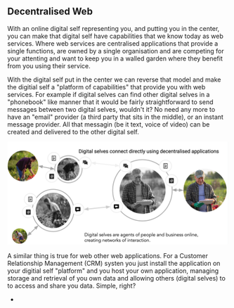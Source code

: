 ## Decentralised Web

With an online digital self representing you, and putting you in the center, you can make that digital self have capabilities that we know today as web services.  Where web services are centralised applications that provide a single functions, are owned by a single organisation and are competing for your attenting and want to keep you in a walled garden where they benefit from you using their service.

With the digital self put in the center we can reverse that model and make the digitial self a "platform of capabilities" that provide you with web services.  For example if digital selves can find other digital selves in a "phonebook" like manner that it would be fairly straightforward to send messages between two digital selves, wouldn't it?  No need any more to have an "email" provider (a third party that sits in the middle), or an instant message provider.  All that messagin (be it text, voice of video) can be created and delivered to the other digital self.

![](./img/digital_selves_interacting.png)

A similar thing is true for web other web applications.  For a Customer Relationship Management (CRM) systen you just install the application on your digitial self "platform" and you host your own application, managing storage and retrieval of you own data and allowing others (digital selves) to to access and share you data.  Simple, right? 

<!-- ThreeFold now is working on a growing set of decetralised web services for you to take forward.  The currenct list of services being worked on is: -->
- 